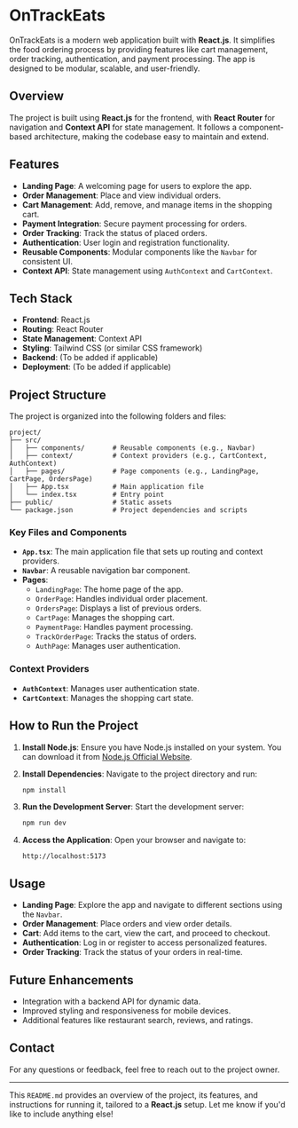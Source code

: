 # OnTrackEats

OnTrackEats is a modern web application built with **React.js**. It simplifies the food ordering process by providing features like cart management, order tracking, authentication, and payment processing. The app is designed to be modular, scalable, and user-friendly.

## Overview

The project is built using **React.js** for the frontend, with **React Router** for navigation and **Context API** for state management. It follows a component-based architecture, making the codebase easy to maintain and extend.

## Features

- **Landing Page**: A welcoming page for users to explore the app.
- **Order Management**: Place and view individual orders.
- **Cart Management**: Add, remove, and manage items in the shopping cart.
- **Payment Integration**: Secure payment processing for orders.
- **Order Tracking**: Track the status of placed orders.
- **Authentication**: User login and registration functionality.
- **Reusable Components**: Modular components like the `Navbar` for consistent UI.
- **Context API**: State management using `AuthContext` and `CartContext`.

## Tech Stack

- **Frontend**: React.js
- **Routing**: React Router
- **State Management**: Context API
- **Styling**: Tailwind CSS (or similar CSS framework)
- **Backend**: (To be added if applicable)
- **Deployment**: (To be added if applicable)

## Project Structure

The project is organized into the following folders and files:

```
project/
├── src/
│   ├── components/       # Reusable components (e.g., Navbar)
│   ├── context/          # Context providers (e.g., CartContext, AuthContext)
│   ├── pages/            # Page components (e.g., LandingPage, CartPage, OrdersPage)
│   ├── App.tsx           # Main application file
│   └── index.tsx         # Entry point
├── public/               # Static assets
└── package.json          # Project dependencies and scripts
```

### Key Files and Components

- **`App.tsx`**: The main application file that sets up routing and context providers.
- **`Navbar`**: A reusable navigation bar component.
- **Pages**:
  - `LandingPage`: The home page of the app.
  - `OrderPage`: Handles individual order placement.
  - `OrdersPage`: Displays a list of previous orders.
  - `CartPage`: Manages the shopping cart.
  - `PaymentPage`: Handles payment processing.
  - `TrackOrderPage`: Tracks the status of orders.
  - `AuthPage`: Manages user authentication.

### Context Providers

- **`AuthContext`**: Manages user authentication state.
- **`CartContext`**: Manages the shopping cart state.

## How to Run the Project

1. **Install Node.js**: Ensure you have Node.js installed on your system. You can download it from [Node.js Official Website](https://nodejs.org/).

2. **Install Dependencies**:
   Navigate to the project directory and run:
   ```bash
   npm install
   ```

3. **Run the Development Server**:
   Start the development server:
   ```bash
   npm run dev
   ```

4. **Access the Application**:
   Open your browser and navigate to:
   ```
   http://localhost:5173
   ```

## Usage

- **Landing Page**: Explore the app and navigate to different sections using the `Navbar`.
- **Order Management**: Place orders and view order details.
- **Cart**: Add items to the cart, view the cart, and proceed to checkout.
- **Authentication**: Log in or register to access personalized features.
- **Order Tracking**: Track the status of your orders in real-time.

## Future Enhancements

- Integration with a backend API for dynamic data.
- Improved styling and responsiveness for mobile devices.
- Additional features like restaurant search, reviews, and ratings.

## Contact

For any questions or feedback, feel free to reach out to the project owner.

---

This `README.md` provides an overview of the project, its features, and instructions for running it, tailored to a **React.js** setup. Let me know if you'd like to include anything else!
